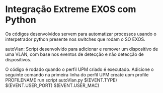 # Integração Extreme EXOS com Python

Os códigos desenvolvidos servem para automatizar processos usando o interpetrador python presente nos switches que rodam o SO EXOS.

autoVlan:
  Script desenvolvido para adicionar e remover um dispositivo de uma VLAN, com base nos eventos de detecção e não detecção de dispositivos.
  
  O código é rodado quando o perfil UPM criado é executado. Adicione o seguinte comando na primeira linha do perfil UPM
  create upm profile PROFILENAME
  run script autoVlan.py $(EVENT.TYPE) $(EVENT.USER_PORT) $(EVENT.USER_MAC)
